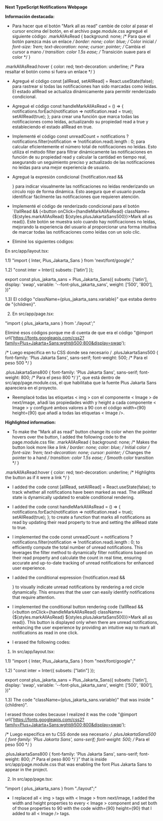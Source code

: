 **Next TypeScript Notifications Webpage**

**Información destacada:**

- Para hacer que el botón "Mark all as read" cambie de color al pasar el cursor encima del botón, en el archivo page.module.css agregué el siguiente código: .markAllAsRead {
  background: none; /* Para que el botón parezca más un enlace */
  border: none;
  color: blue; /* Color inicial */
  font-size: 1rem;
  text-decoration: none;
  cursor: pointer; /* Cambia el cursor a mano */
  transition: color 1.5s ease; /* Transición suave para el color */
}

.markAllAsRead:hover {
  color: red; 
  text-decoration: underline; /* Para resaltar el botón como si fuera un enlace */
}

- Agregué el código const [allRead, setAllRead] = React.useState(false); para rastrear si todas las notificaciones han sido marcadas como leídas. El estado allRead se actualiza dinámicamente para permitir renderizado condicional.

- Agregué el código const handleMarkAllAsRead = () => { notifications.forEach(notification => notification.read = true); setAllRead(true); }; para crear una función que marca todas las notificaciones como leídas, actualizando su propiedad read a true y estableciendo el estado allRead en true.

- Implementé el código const unreadCount = notifications ? notifications.filter(notification => !notification.read).length : 0; para calcular eficientemente el número total de notificaciones no leídas. Esto utiliza el método filter para filtrar dinámicamente las notificaciones en función de su propiedad read y calcular la cantidad en tiempo real, asegurando un seguimiento preciso y actualizado de las notificaciones no leídas para una mejor experiencia de usuario.

- Agregué la expresión condicional {!notification.read && <div className={styles.red-circle}></div>} para indicar visualmente las notificaciones no leídas renderizando un círculo rojo de forma dinámica. Esto asegura que el usuario pueda identificar fácilmente las notificaciones que requieren atención.

- Implementé el código de renderizado condicional para el botón `{!allRead && (<button onClick={handleMarkAllAsRead} className={${styles.markAllAsRead} ${styles.plusJakartaSans500}}>Mark all as read)}. Este botón se muestra solo cuando hay notificaciones no leídas, mejorando la experiencia del usuario al proporcionar una forma intuitiva de marcar todas las notificaciones como leídas con un solo clic.

- Eliminé los siguientes códigos:

En src/app/layout.tsx:

1.1) "import { Inter, Plus_Jakarta_Sans } from 'next/font/google';"

1.2) "const inter = Inter({ subsets: ['latin'] });

export const plus_jakarta_sans = Plus_Jakarta_Sans({ subsets: ['latin'], display: 'swap', variable: '--font-plus_jakarta_sans', weight: ['500', '800'], })"

1.3) El código "className={plus_jakarta_sans.variable}" que estaba dentro de "<body className={plus_jakarta_sans.variable}>{children}</body>".

2) En src/app/page.tsx:

"import { plus_jakarta_sans } from './layout';"

Eliminé esos códigos porque me di cuenta de que era el código "@import url('https://fonts.googleapis.com/css2?family=Plus+Jakarta+Sans:wght@500;800&display=swap');

/* Luego especifica en tu CSS donde sea necesario / .plusJakartaSans500 { font-family: 'Plus Jakarta Sans', sans-serif; font-weight: 500; /* Para el peso 500 */ }

.plusJakartaSans800 { font-family: 'Plus Jakarta Sans', sans-serif; font-weight: 800; /* Para el peso 800 */ }", que está dentro de src/app/page.module.css, el que habilitaba que la fuente Plus Jakarta Sans apareciera en el proyecto.

- Reemplacé todas las etiquetas < img > con el componente < Image > de next/image, añadí las propiedades width y height a cada componente < Image > y configuré ambos valores a 90 con el código width={90} height={90} que añadí a todas las etiquetas < Image />.



**Highlighted information:**

- To make the "Mark all as read" button change its color when the pointer hovers over the button, I added the following code to the page.module.css file: .markAllAsRead {
  background: none; /* Makes the button look more like a link */
  border: none;
  color: blue; /* Initial color */
  font-size: 1rem;
  text-decoration: none;
  cursor: pointer; /* Changes the pointer to a hand */
  transition: color 1.5s ease; /* Smooth color transition */
}

.markAllAsRead:hover {
  color: red;
  text-decoration: underline; /* Highlights the button as if it were a link */
}

- I added the code const [allRead, setAllRead] = React.useState(false); to track whether all notifications have been marked as read. The allRead state is dynamically updated to enable conditional rendering.

- I added the code const handleMarkAllAsRead = () => {
notifications.forEach(notification => notification.read = true);
    setAllRead(true);
  }; to create a function that marks all notifications as read by updating their read property to true and setting the allRead state to true.

- I implemented the code const unreadCount = notifications ? notifications.filter(notification => !notification.read).length : 0; to efficiently compute the total number of unread notifications. This leverages the filter method to dynamically filter notifications based on their read property and calculate the count in real time, ensuring accurate and up-to-date tracking of unread notifications for enhanced user experience.

- I added the conditional expression {!notification.read && <div className={styles.red-circle}></div>} to visually indicate unread notifications by rendering a red circle dynamically. This ensures that the user can easily identify notifications that require attention.

- I implemented the conditional button rendering code {!allRead && (<button onClick={handleMarkAllAsRead} className={${styles.markAllAsRead} ${styles.plusJakartaSans500}}>Mark all as read</button>)}. This button is displayed only when there are unread notifications, enhancing the user experience by providing an intuitive way to mark all notifications as read in one click.

- I erased the following codes: 

1) In src/app/layout.tsx:

1.1) "import { Inter, Plus_Jakarta_Sans } from "next/font/google";" 

1.2) "const inter = Inter({ subsets: ["latin"] });

export const plus_jakarta_sans = Plus_Jakarta_Sans({
  subsets: ['latin'],
  display: 'swap',
  variable: '--font-plus_jakarta_sans',
  weight: ['500', '800'],
})"

1.3) The code "className={plus_jakarta_sans.variable}" that was inside "<body className={plus_jakarta_sans.variable}>{children}</body>".

I erased those codes because I realized it was the code "@import url('https://fonts.googleapis.com/css2?family=Plus+Jakarta+Sans:wght@500;800&display=swap');

/* Luego especifica en tu CSS donde sea necesario */
.plusJakartaSans500 {
  font-family: 'Plus Jakarta Sans', sans-serif;
  font-weight: 500; /* Para el peso 500 */
}

.plusJakartaSans800 {
  font-family: 'Plus Jakarta Sans', sans-serif;
  font-weight: 800; /* Para el peso 800 */
}" that is inside src/app/page.module.css that was enabling the font Plus Jakarta Sans to appear in the project.

2) In src/app/page.tsx:

"import { plus_jakarta_sans } from "./layout";"

- I replaced all < img > tags with < Image > from next/image, I added the width and height properties to every < Image > component and set both of those properties to 90 with the code width={90} 
  height={90} that I added to all < Image /> tags. 